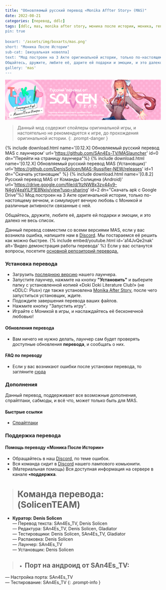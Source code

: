 ```yaml
---
title: "Обновляемый русский перевод «Monika Affter Story» (MAS)"
date: 2022-08-21
categories: [перевод, ddlc]
tags: [ddlc, mas, monika after story, моника после истории, моника, ren'py]
pin: true

boxart: '/assets/img/boxarts/mas.png'
short: "Моника После Истории"
sub-cat: [визуальная новелла]
text: "Мод построен на 3 Акте оригинальной истории, только по-настоящему вечном, и симулирует вечную любовь с Моникой и различные активности связанные с ней.
Общайтесь, дружите, любите её, дарите ей подарки и эмоции, и это далеко не весь список."
gallery: 'mas'
---
```

![SolicenTEAM заголовок перевода](https://raw.githubusercontent.com/DenisSolicen/MAS-Russifier-NEW/main/img/MAS-Banner-SolicenTEAM.png)
> Данный мод содержит спойлеры оригинальной игры, и настоятельно не рекомендуется к игре, до прохождения оригинальной истории.
{: .prompt-danger }

{% include download.html name='[0.12.X] Обновляемый русский перевод MAS с лаунчером' url='https://github.com/SAn4Es-TV/MASlauncher' id=0  dn="Перейти на страницу лаунчера"%}
{% include download.html name='[0.12.X] Обновляемый русский перевод MAS (Установщик)' url='https://github.com/DenisSolicen/MAS-Russifier-NEW/releases' id=1 dn="Скачать установщик" %}
{% include download.html name='[0.8.2] Русский перевод MAS от Команды Солицена (Android)' url='https://drive.google.com/file/d/1tzNWBx3zy44y9-N4gV4eaYiLP1E8Nxiv/view?usp=sharing' id=2 dn="Скачать apk с Google Drive"%}
Мод построен на 3 Акте оригинальной истории, только по-настоящему вечном, и симулирует вечную любовь с Моникой и различные активности связанные с ней. 

Общайтесь, дружите, любите её, дарите ей подарки и эмоции, и это далеко не весь список.

Данный перевод совместим со всеми версиями MAS, если у вас возникла ошибка, напишите нам в [Discord](https://discord.gg/x2YHXwB). Мы постараемся её решить как можно быстрее.
{% include embed/youtube.html id='a14JvQe2nak' alt='Видео демонстрация работы перевода' %}
Если у вас останутся вопросы, посетите [основной репозиторий перевода.](https://github.com/DenisSolicen/MAS-Russifier-NEW)

### Установка перевода
* Загрузить [последнюю версию](https://github.com/SAn4Es-TV/MASlauncher/releases) нашего лаунчера.
* Запустите лаунчер, нажмите на кнопку **"Установить"** и выберите папку с установленной копией «Doki Doki Literature Club!» (не «DDLC: Plus») где также установлена [Monika After Story](https://www.monikaafterstory.com/), после чего запуститься установщик, ждите.
* Подождите завершения перевода ваших файлов.
* Нажмите кнопку "Запустить игру".
* Играйте с Моникой в игры, и наслаждайтесь её бесконечной любовью!
#### Обновления перевода
* Вам ничего не нужно делать, лаунчер сам будет проверять доступные обновления **перевода**, и сообщать о них.
#### FAQ по переводу
* Если у вас возникают ошибки после установки перевода, то загляните [сюда](https://github.com/DenisSolicen/MAS-Russifier-NEW/blob/main/FAQ.md)

### Дополнения
Данный перевод, поддерживает все возможные дополнения, спрайтпаки, сабмоды, и всё что, может только быть для MAS.
#### Быстрые ссылки
* [Спрайтпаки](https://github.com/Monika-After-Story/MonikaModDev/releases/download/v0.12.12/spritepacks.zip)

### Поддержка перевода
#### Помощь переводу «Моника После Истории»
* Обращайтесь в наш [Discord](https://discord.gg/x2YHXwB), по теме ошибок.
* Вся команда сидит в [Discord](https://discord.gg/x2YHXwB) нашего лампового комьюнити.
* (Материальная помощь) Вся доступная информация на сервере в канале **•поддержка**.
 

> # **Команда перевода: (SolicenTEAM)**
* **Куратор: Denis Solicen** 
<br> — Перевод текста: SAn4Es_TV, Denis Solicen
<br> — Редактура: SAn4Es_TV, Denis Solicen, Gladiator
<br> — Тестировщики: Denis Solicen, SAn4Es_TV, Gladiator
<br> — Распаковка: Denis Solicen
<br> — Лаунчер: SAn4Es_TV
<br> — Установщик: Denis Solicen
> * ## **Порт на андроид от SAn4Es_TV:**
— Настройка порта: SAn4Es_TV
<br> — Тестирование: SAn4Es_TV
{: .prompt-info }